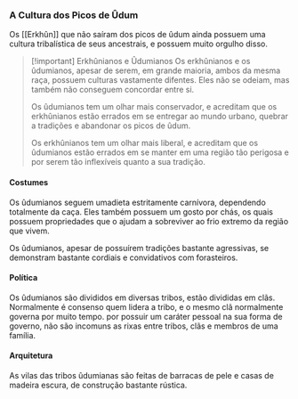 ### A Cultura dos Picos de Ûdum
Os [[Erkhûn]] que não saíram dos picos de ûdum ainda possuem uma cultura tribalística de seus ancestrais, e possuem muito orgulho disso.
> [!important] Erkhûnianos e Ûdumianos
> Os erkhûnianos e os ûdumianos, apesar de serem, em grande maioria, ambos da mesma raça, possuem culturas vastamente difentes. Eles não se odeiam, mas também não conseguem concordar entre si.
> 
> Os ûdumianos tem um olhar mais conservador, e acreditam que os erkhûnianos estão errados em se entregar ao mundo urbano, quebrar a tradições e abandonar os picos de ûdum.
> 
> Os erkhûnianos tem um olhar mais liberal, e acreditam que os ûdumianos estão errados em se manter em uma região tão perigosa e por serem tão inflexíveis quanto a sua tradição.
#### Costumes
Os ûdumianos seguem umadieta estritamente carnívora, dependendo totalmente da caça. Eles também possuem um gosto por chás, os quais possuem propriedades que o ajudam a sobreviver ao frio extremo da região que vivem.

Os ûdumianos, apesar de possuírem tradições bastante agressivas, se demonstram bastante cordiais e convidativos com forasteiros.
#### Política
Os ûdumianos são divididos em diversas tribos, estão divididas em clãs. Normalmente é consenso quem lidera a tribo, e o mesmo clã normalmente governa por muito tempo. por possuir um caráter pessoal na sua forma de governo, não são incomuns as rixas entre tribos, clãs e membros de uma família.
#### Arquitetura
As vilas das tribos ûdumianas são feitas de barracas de pele e casas de madeira escura, de construção bastante rústica. 